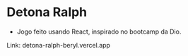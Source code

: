 # Detona Ralph
* Jogo feito usando React, inspirado no bootcamp da Dio.

Link: detona-ralph-beryl.vercel.app
